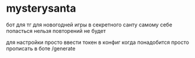 # mysterysanta
бот для тг для новогодней игры в секретного санту
  самому себе попасться нельзя
  повторений не будет
  
  
  
  
для настройки просто ввести токен в конфиг
когда понадобится просто прописать в боте /generate
